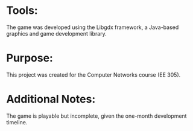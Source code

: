 # Tools:
The game was developed using the Libgdx framework, a Java-based graphics and game development library.

# Purpose:
This project was created for the Computer Networks course (EE 305).

# Additional Notes:
The game is playable but incomplete, given the one-month development timeline.
